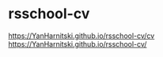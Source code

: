 # rsschool-cv

https://YanHarnitski.github.io/rsschool-cv/cv
https://YanHarnitski.github.io/rsschool-cv/
